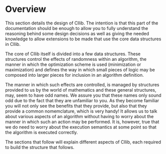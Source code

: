 # Overview

This section details the design of CIlib. The intention is that this part of the documentation
should be enough to allow you to fully understand the reasoning behind some design decisions
as well as giving the needed knowledge to allow extensions to be made that use the core
data structures in CIlib.

The core of CIlib itself is divided into a few data structures. These structures control the
effects of randomness within an algorithm, the manner in which the optimization scheme is used
(minimization or maximization) and defines the way in which small pieces of logic may be composed
into larger pieces for inclusion in an algorithm definition.

The manner in which such effects are controlled, is managed by structures provided to us by the world
of mathematics and these general structures, may, seem to have odd names. We assure you that these
names only sound odd due to the fact that they are unfamiliar to you. As they become familiar
you will not only see the benefits that they provide, but also that they provide a common
nomemclature, which is very handy! It allows us to talk about various aspects of an algorithm
without having to worry about the manner in which such an action may be performed. It is,
however, true that we do need to worry about the execution semantics at some point so that
the algorithm is executed correctly.

The sections that follow will explain different aspects of CIlib, each required to build the
structure that follows.
